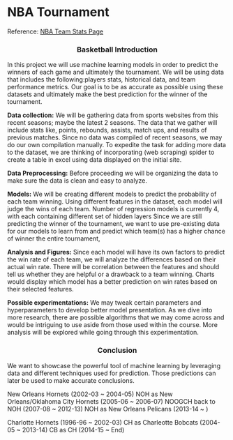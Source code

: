 # NBA Tournament

Reference: [NBA Team Stats Page](https://www.nba.com/stats/teams/traditional/)

<h3 style="text-align: center;">Basketball Introduction</h3>

In this project we will use machine learning models in order to predict the winners of each game and ultimately the tournament. We will be using data that includes the following:players stats, historical data, and team performance metrics. Our goal is to be as accurate as possible using these datasets and ultimately make the best prediction for the winner of the tournament. 

**Data collection:** 
We will be gathering data from sports websites from this recent seasons; maybe the latest 2 seasons. The data that we gather will include stats like, points, rebounds, assists, match ups, and results of previous matches. 
Since no data was compiled of recent seasons, we may do our own compilation manually. 
To expedite the task for adding more data to the dataset, we are thinking of incorporating (web scraping) spider to create a table in excel using data displayed on the initial site.

**Data Preprocessing:**
 Before proceeding we will be organizing the data to make sure the data is clean and easy to analyze.

**Models:**
We will be creating different models to predict the probability of each team winning. Using different features in the dataset, each model will judge the wins of each team.
Number of regression models is currently 4, with each containing different set of hidden layers
Since we are still predicting the winner of the tournament, we want to use pre-existing data for our models to learn from and predict which team(s) has a higher chance of winner the entire tournament,

**Analysis and Figures:**
Since each model will have its own factors to predict the win rate of each team, we will analyze the differences based on their actual win rate.
There will be correlation between the features and should tell us whether they are helpful or a drawback to a team winning.
Charts would display which model has a better prediction on win rates based on their selected features.

**Possible experimentations:**
We may tweak certain parameters and hyperparameters to develop better model presentation.
As we dive into more research, there are possible algorithms that we may come across and would be intriguing to use aside from those used within the course.
More analysis will be explored while going through this experimentation.

<h3 style="text-align: center;">Conclusion</h3>
We want to showcase the powerful tool of machine learning by leveraging data and different techniques used for prediction. Those predictions can later be used to make accurate conclusions. 





New Orleans Hornets (2002-03 ~ 2004-05)
NOH as New Orleans/Oklahoma City Hornets (2005-06 ~ 2006-07)
NOOGCH  back to NOH (2007-08 ~ 2012-13)
NOH as New Orleans Pelicans  (2013-14 ~ )

Charlotte  Hornets (1996-96 ~ 2002-03)
CH as Charleotte Bobcats (2004-05 ~ 2013-14)
CB as CH (2014-15 ~ End)



